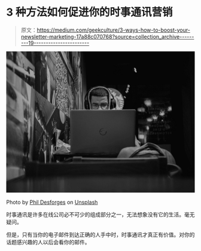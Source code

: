 # 3 种方法如何促进你的时事通讯营销

> 原文：<https://medium.com/geekculture/3-ways-how-to-boost-your-newsletter-marketing-17a88c070768?source=collection_archive---------19----------------------->

![](img/0414b7580cc583add0f423a123c2b11e.png)

Photo by [Phil Desforges](https://unsplash.com/@storybyphil?utm_source=medium&utm_medium=referral) on [Unsplash](https://unsplash.com?utm_source=medium&utm_medium=referral)

时事通讯是许多在线公司必不可少的组成部分之一，无法想象没有它的生活。毫无疑问。

但是，只有当你的电子邮件到达正确的人手中时，时事通讯才真正有价值。对你的话题感兴趣的人以后会看你的邮件。